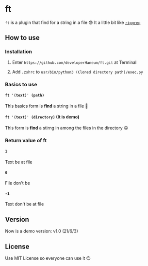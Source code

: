 # ft

`ft` is a plugin that find for a string in a file 😎 It a little bit like [`ripgrep`](https://github.com/BurntSushi/ripgrep)

## How to use

### Installation
1. Enter `https://github.com/developerHaneum/ft.git` at Terminal

2. Add `.zshrc` to `usr/bin/python3 (Cloned directory path)/exec.py`

### Basics to use

#### `ft '(text)' (path)`
This basics form is **find** a string in a file 🙂

#### `ft '(text)' (directory)` (It is demo)
This form is **find** a stirng in among the files in the directory 🙃

### Return value of ft

#### `1`
Text be at file

#### `0`
File don't be

#### `-1`
Text don't be at file

## Version
Now is a demo version: v1.0 (21/6/3)

## License
Use MIT License so everyone can use it 😉
